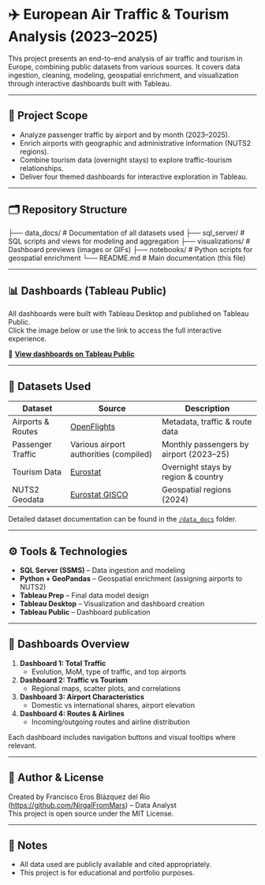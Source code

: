 # ✈️ European Air Traffic & Tourism Analysis (2023–2025)

This project presents an end-to-end analysis of air traffic and tourism in Europe, combining public datasets from various sources. It covers data ingestion, cleaning, modeling, geospatial enrichment, and visualization through interactive dashboards built with Tableau.

---

## 📌 Project Scope

- Analyze passenger traffic by airport and by month (2023–2025).
- Enrich airports with geographic and administrative information (NUTS2 regions).
- Combine tourism data (overnight stays) to explore traffic-tourism relationships.
- Deliver four themed dashboards for interactive exploration in Tableau.

---

## 🗂️ Repository Structure

├── data_docs/ # Documentation of all datasets used
├── sql_server/ # SQL scripts and views for modeling and aggregation
├── visualizations/ # Dashboard previews (images or GIFs)
├── notebooks/ # Python scripts for geospatial enrichment
└── README.md # Main documentation (this file)


---

## 📊 Dashboards (Tableau Public)

All dashboards were built with Tableau Desktop and published on Tableau Public.  
Click the image below or use the link to access the full interactive experience.

🔗 **[View dashboards on Tableau Public](https://public.tableau.com/app/profile/eros1782/viz/EuropeanAirTrafficTourismAnalysis)**  

---

## 🧩 Datasets Used

| Dataset                | Source                                 | Description                             |
|------------------------|----------------------------------------|-----------------------------------------|
| Airports & Routes      | [OpenFlights](https://openflights.org/data.html) | Metadata, traffic & route data         |
| Passenger Traffic      | Various airport authorities (compiled) | Monthly passengers by airport (2023–25) |
| Tourism Data           | [Eurostat](https://ec.europa.eu/eurostat) | Overnight stays by region & country    |
| NUTS2 Geodata          | [Eurostat GISCO](https://ec.europa.eu/eurostat/web/gisco) | Geospatial regions (2024)              |

Detailed dataset documentation can be found in the [`/data_docs`](./data_docs) folder.

---

## ⚙️ Tools & Technologies

- **SQL Server (SSMS)** – Data ingestion and modeling
- **Python + GeoPandas** – Geospatial enrichment (assigning airports to NUTS2)
- **Tableau Prep** – Final data model design
- **Tableau Desktop** – Visualization and dashboard creation
- **Tableau Public** – Dashboard publication

---

## 🧭 Dashboards Overview

1. **Dashboard 1: Total Traffic**
   - Evolution, MoM, type of traffic, and top airports
2. **Dashboard 2: Traffic vs Tourism**
   - Regional maps, scatter plots, and correlations
3. **Dashboard 3: Airport Characteristics**
   - Domestic vs international shares, airport elevation
4. **Dashboard 4: Routes & Airlines**
   - Incoming/outgoing routes and airline distribution

Each dashboard includes navigation buttons and visual tooltips where relevant.

---

## 📝 Author & License

Created by Francisco Eros Blázquez del Rio (https://github.com/NirgalFromMars) – Data Analyst  
This project is open source under the MIT License.

---

## 📍 Notes

- All data used are publicly available and cited appropriately.
- This project is for educational and portfolio purposes.
